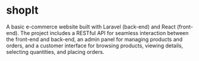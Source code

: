 # shopIt
A basic e-commerce website built with Laravel (back-end) and React (front-end). The project includes a RESTful API for seamless interaction between the front-end and back-end, an admin panel for managing products and orders, and a customer interface for browsing products, viewing details, selecting quantities, and placing orders.
